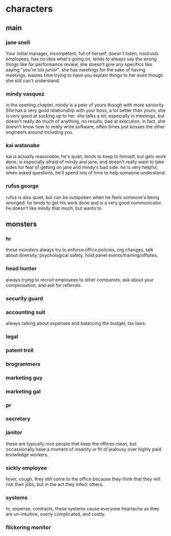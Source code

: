 # characters

## main

### jane snell

Your initial manager, incompetent, full of herself, doesn't listen, mistrusts employees, has no idea what's going on, tends to always say the wrong things like for performance review, she doesn't give any specifics like saying "you're too junior".  she has meetings for the sake of having meetings, wastes time trying to have you explain things to her even though she still can't understand.

### mindy vasquez

in the opening chapter, mindy is a peer of yours though with more seniority.  She has a very good relationship with your boss, a lot better than yours, she is very good at sucking up to her.  she talks a lot, especially in meetings, but doesn't really do much of anything, no results, bad at execution, in fact, she doesn't know how to really write software, often times just bosses the other engineers around including you.

### kai watanabe

kai is actually reasonable, he's quiet, tends to keep to himself, but gets work done, is especially afraid of mindy and jane, and doesn't really want to take sides for fear of getting on jane and mindy's bad side.  he is very helpful, when asked questions, he'll spend lots of time to help someone understand.

### rufus george

rufus is also quiet, but can be outspoken when he feels someone's being wronged.  he tends to get his work done and is a very good communicator.  he doesn't like mindy that much, but wants to 

## monsters

### hr

these monsters always try to enforce office policies, org changes, talk about diversity, psychological safety, hold panel events/training/offsites.

### head hunter

always trying to recruit employees to other companies, ask about your compensation, and ask for referrals.

### security guard

### accounting suit

always talking about expenses and balancing the budget, tax laws.

### legal

### patent troll

### brogrammers

### marketing guy

### marketing gal

### pr

### secretary

### janitor

these are typically nice people that keep the offices clean, but occassionally have a moment of insanity or fit of jealousy over highly paid knowledge workers.

### sickly employee

fever, cough, they still come to the office because they think that they will risk their jobs, but in the act they infect others.

### systems

hr, expense, contracts, these systems cause everyone heartache as they are un-intuitive, overly complicated, and costly.

### flickering monitor

### 